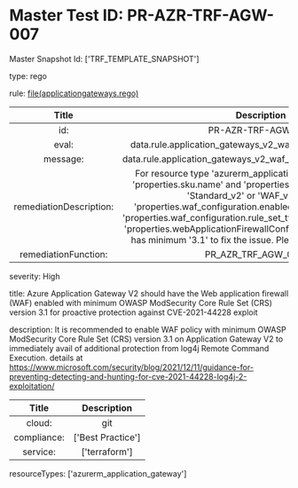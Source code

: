 



# Master Test ID: PR-AZR-TRF-AGW-007


Master Snapshot Id: ['TRF_TEMPLATE_SNAPSHOT']

type: rego

rule: [file(applicationgateways.rego)]  
  
  
  
  

|Title|Description|
| :---: | :---: |
|id: |PR-AZR-TRF-AGW-007|
|eval: |data.rule.application_gateways_v2_waf_ruleset_OWASP_active|
|message: |data.rule.application_gateways_v2_waf_ruleset_OWASP_active_err|
|remediationDescription: |For resource type 'azurerm_application_gateway' make sure 'properties.sku.name' and 'properties.sku.tier' contains either 'Standard_v2' or 'WAF_v2', value of 'properties.waf_configuration.enabled' is set to true, value of 'properties.waf_configuration.rule_set_type' is set to 'OWASP' and 'properties.webApplicationFirewallConfiguration.rule_set_version' has minimum '3.1' to fix the issue. Please visit <a href='https://registry.terraform.io/providers/hashicorp/azurerm/latest/docs/resources/application_gateway#waf_configuration' target='_blank'>here</a> for details.|
|remediationFunction: |PR_AZR_TRF_AGW_007.py|


severity: High

title: Azure Application Gateway V2 should have the Web application firewall (WAF) enabled with minimum OWASP ModSecurity Core Rule Set (CRS) version 3.1 for proactive protection against CVE-2021-44228 exploit

description: It is recommended to enable WAF policy with minimum OWASP ModSecurity Core Rule Set (CRS) version 3.1 on Application Gateway V2 to immediately avail of additional protection from log4j Remote Command Execution. details at https://www.microsoft.com/security/blog/2021/12/11/guidance-for-preventing-detecting-and-hunting-for-cve-2021-44228-log4j-2-exploitation/  
  
  

|Title|Description|
| :---: | :---: |
|cloud: |git|
|compliance: |['Best Practice']|
|service: |['terraform']|


resourceTypes: ['azurerm_application_gateway']


[file(applicationgateways.rego)]: https://github.com/prancer-io/prancer-compliance-test/tree/master/azure/terraform/applicationgateways.rego
